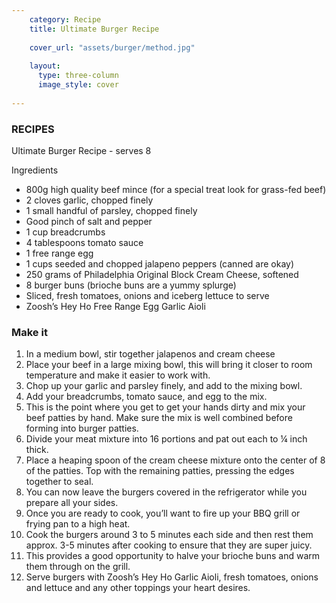 ```yaml
---
    category: Recipe
    title: Ultimate Burger Recipe
    
    cover_url: "assets/burger/method.jpg"
  
    layout:
      type: three-column
      image_style: cover
      
---
```


### RECIPES

Ultimate Burger Recipe - serves 8

Ingredients

- 800g high quality beef mince (for a special treat look for grass-fed beef)
- 2 cloves garlic, chopped finely
- 1 small handful of parsley, chopped finely
- Good pinch of salt and pepper 
- 1 cup breadcrumbs
- 4 tablespoons tomato sauce 
- 1 free range egg
- 1 cups seeded and chopped jalapeno peppers (canned are okay)
- 250 grams of Philadelphia Original Block Cream Cheese, softened
- 8 burger buns (brioche buns are a yummy splurge)
- Sliced, fresh tomatoes, onions and iceberg lettuce to serve 
- Zoosh’s Hey Ho Free Range Egg Garlic Aioli



### Make it

1.	In a medium bowl, stir together jalapenos and cream cheese 
2.	Place your beef in a large mixing bowl, this will bring it closer to room temperature and make it easier to work with. 
3.	Chop up your garlic and parsley finely, and add to the mixing bowl. 
4.	Add your breadcrumbs, tomato sauce, and egg to the mix. 
5.	This is the point where you get to get your hands dirty and mix your beef patties by hand. Make sure the mix is well combined before forming into burger patties. 
6.	Divide your meat mixture into 16 portions and pat out each to ¼ inch thick.
7.	Place a heaping spoon of the cream cheese mixture onto the center of 8 of the patties. Top with the remaining patties, pressing the edges together to seal.
8.	You can now leave the burgers covered in the refrigerator while you prepare all your sides. 
9.	Once you are ready to cook, you’ll want to fire up your BBQ grill or frying pan to a high heat. 
10.	Cook the burgers around 3 to 5 minutes each side and then rest them approx. 3-5 minutes after cooking to ensure that they are super juicy.
11.	This provides a good opportunity to halve your brioche buns and warm them through on the grill.
12.	Serve burgers with Zoosh’s Hey Ho Garlic Aioli, fresh tomatoes, onions and lettuce and any other toppings your heart desires.

